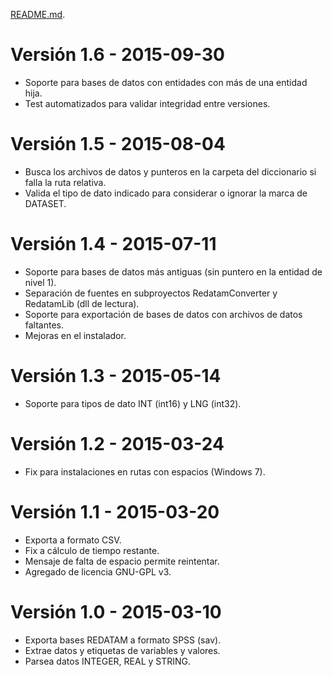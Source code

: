 ﻿[README.md](https://github.com/discontinuos/redatam-converter/blob/master/README.md).

# Versión 1.6 - 2015-09-30
- Soporte para bases de datos con entidades con más de una entidad hija.
- Test automatizados para validar integridad entre versiones.

# Versión 1.5 - 2015-08-04
- Busca los archivos de datos y punteros en la carpeta del diccionario si falla la ruta relativa.
- Valida el tipo de dato indicado para considerar o ignorar la marca de DATASET.

# Versión 1.4 - 2015-07-11
- Soporte para bases de datos más antiguas (sin puntero en la entidad de nivel 1).
- Separación de fuentes en subproyectos RedatamConverter y RedatamLib (dll de lectura).
- Soporte para exportación de bases de datos con archivos de datos faltantes.
- Mejoras en el instalador.

# Versión 1.3 - 2015-05-14
- Soporte para tipos de dato INT (int16) y LNG (int32).

# Versión 1.2 - 2015-03-24
- Fix para instalaciones en rutas con espacios (Windows 7).

# Versión 1.1 - 2015-03-20
- Exporta a formato CSV.
- Fix a cálculo de tiempo restante.
- Mensaje de falta de espacio permite reintentar.
- Agregado de licencia GNU-GPL v3.

# Versión 1.0 - 2015-03-10
- Exporta bases REDATAM a formato SPSS (sav).
- Extrae datos y etiquetas de variables y valores.
- Parsea datos INTEGER, REAL y STRING.

